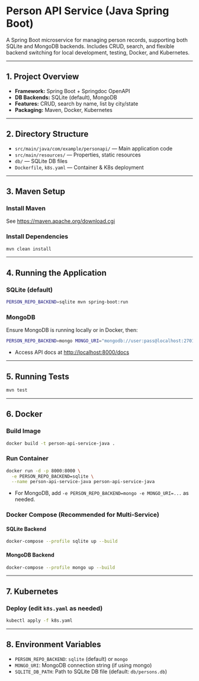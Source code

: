 # Person API Service (Java Spring Boot)

A Spring Boot microservice for managing person records, supporting both SQLite and MongoDB backends. Includes CRUD, search, and flexible backend switching for local development, testing, Docker, and Kubernetes.

---

## 1. Project Overview
- **Framework:** Spring Boot + Springdoc OpenAPI
- **DB Backends:** SQLite (default), MongoDB
- **Features:** CRUD, search by name, list by city/state
- **Packaging:** Maven, Docker, Kubernetes

---

## 2. Directory Structure
- `src/main/java/com/example/personapi/` — Main application code
- `src/main/resources/` — Properties, static resources
- `db/` — SQLite DB files
- `Dockerfile`, `k8s.yaml` — Container & K8s deployment

---

## 3. Maven Setup

### Install Maven
See https://maven.apache.org/download.cgi

### Install Dependencies
```bash
mvn clean install
```

---

## 4. Running the Application

### SQLite (default)
```bash
PERSON_REPO_BACKEND=sqlite mvn spring-boot:run
```

### MongoDB
Ensure MongoDB is running locally or in Docker, then:
```bash
PERSON_REPO_BACKEND=mongo MONGO_URI="mongodb://user:pass@localhost:27017/person_db?authSource=admin" mvn spring-boot:run
```

- Access API docs at [http://localhost:8000/docs](http://localhost:8000/docs)

---

## 5. Running Tests

```bash
mvn test
```

---

## 6. Docker

### Build Image
```bash
docker build -t person-api-service-java .
```

### Run Container
```bash
docker run -d -p 8000:8000 \
  -e PERSON_REPO_BACKEND=sqlite \
  --name person-api-service-java person-api-service-java
```

- For MongoDB, add `-e PERSON_REPO_BACKEND=mongo -e MONGO_URI=...` as needed.

### Docker Compose (Recommended for Multi-Service)

#### SQLite Backend
```bash
docker-compose --profile sqlite up --build
```

#### MongoDB Backend
```bash
docker-compose --profile mongo up --build
```

---

## 7. Kubernetes

### Deploy (edit `k8s.yaml` as needed)
```bash
kubectl apply -f k8s.yaml
```

---

## 8. Environment Variables
- `PERSON_REPO_BACKEND`: `sqlite` (default) or `mongo`
- `MONGO_URI`: MongoDB connection string (if using mongo)
- `SQLITE_DB_PATH`: Path to SQLite DB file (default: `db/persons.db`)
